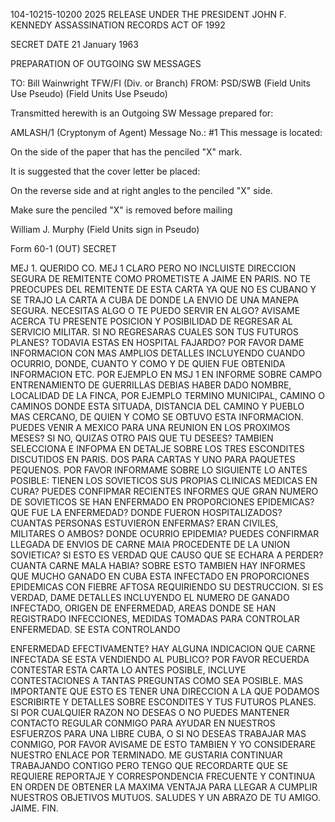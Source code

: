 104-10215-10200 2025 RELEASE UNDER THE PRESIDENT JOHN F. KENNEDY ASSASSINATION RECORDS ACT OF 1992

SECRET
DATE 21 January 1963

PREPARATION OF OUTGOING SW MESSAGES

TO: Bill Wainwright TFW/FI
(Div. or Branch)
FROM: PSD/SWB
(Field Units Use Pseudo)
(Field Units Use Pseudo)

Transmitted herewith is an Outgoing SW Message prepared for:

AMLASH/1
(Cryptonym of Agent)
Message No.: #1
This message is located:

On the side of the paper that has the penciled "X" mark.

It is suggested that the cover letter be placed:

On the reverse side and at right angles to the penciled "X" side.

Make sure the penciled "X" is removed before mailing

William J. Murphy
(Field Units sign in Pseudo)

Form 60-1 (OUT) SECRET

MEJ 1. QUERIDO CO. MEJ 1 CLARO PERO NO INCLUISTE DIRECCION SEGURA DE
REMITENTE COMO PROMETISTE A JAIME EN PARIS. NO TE PREOCUPES DEL REMITENTE
DE ESTA CARTA YA QUE NO ES CUBANO Y SE TRAJO LA CARTA A CUBA DE DONDE LA
ENVIO DE UNA MANEPA SEGURA. NECESITAS ALGO O TE PUEDO SERVIR EN ALGO?
AVISAME ACERCA TU PRESENTE POSICION Y POSIBILIDAD DE REGRESAR AL SERVICIO
MILITAR. SI NO REGRESARAS CUALES SON TUS FUTUROS PLANES? TODAVIA ESTAS EN
HOSPITAL FAJARDO? POR FAVOR DAME INFORMACION CON MAS AMPLIOS DETALLES
INCLUYENDO CUANDO OCURRIO, DONDE, CUANTO Y COMO Y DE QUIEN FUE OBTENIDA
INFORMACION ETC. POR EJEMPLO EN MSJ 1 EN INFORME SOBRE CAMPO ENTRENAMIENTO
DE GUERRILLAS DEBIAS HABER DADO NOMBRE, LOCALIDAD DE LA FINCA, POR EJEMPLO
TERMINO MUNICIPAL, CAMINO O CAMINOS DONDE ESTA SITUADA, DISTANCIA DEL
CAMINO Y PUEBLO MAS CERCANO, DE QUIEN Y COMO SE OBTUVO ESTA INFORMACION.
PUEDES VENIR A MEXICO PARA UNA REUNION EN LOS PROXIMOS MESES? SI NO,
QUIZAS OTRO PAIS QUE TU DESEES? TAMBIEN SELECCIONA E INFOPMA EN DETALJE
SOBRE LOS TRES ESCONDITES DISCUTIDOS EN PARIS. DOS PARA CARTAS Y UNO PARA
PAQUETES PEQUENOS. POR FAVOR INFORMAME SOBRE LO SIGUIENTE LO ANTES POSIBLE:
TIENEN LOS SOVIETICOS SUS PROPIAS CLINICAS MEDICAS EN CURA? PUEDES CONFIPMAR
RECIENTES INFORMES QUE GRAN NUMERO DE SOVIETICOS SE HAN ENFERMADO EN
PROPORCIONES EPIDEMICAS? QUE FUE LA ENFERMEDAD? DONDE FUERON HOSPITALIZADOS?
CUANTAS PERSONAS ESTUVIERON ENFERMAS? ERAN CIVILES, MILITARES O AMBOS?
DONDE OCURRIO EPIDEMIA? PUEDES CONFIRMAR LLEGADA DE ENVIOS DE CARNE ΜΑΙΑ
PROCEDENTE DE LA UNION SOVIETICA? SI ESTO ES VERDAD QUE CAUSO QUE SE ECHARA
A PERDER? CUANTA CARNE MALA HABIA? SOBRE ESTO TAMBIEN HAY INFORMES QUE MUCHO
GANADO EN CUBA ESTA INFECTADO EN PROPORCIONES EPIDEMICAS CON FIEBRE AFTOSA
REQUIRIENDO SU DESTRUCCION. SI ES VERDAD, DAME DETALLES INCLUYENDO EL NUMERO
DE GANADO INFECTADO, ORIGEN DE ENFERMEDAD, AREAS DONDE SE HAN REGISTRADO
INFECCIONES, MEDIDAS TOMADAS PARA CONTROLAR ENFERMEDAD. SE ESTA CONTROLANDO

ENFERMEDAD EFECTIVAMENTE? HAY ALGUNA INDICACION QUE CARNE INFECTADA SE ESTA
VENDIENDO AL PUBLICO? POR FAVOR RECUERDA CONTESTAR ESTA CARTA LO ANTES
POSIBLE, INCLUYE CONTESTACIONES A TANTAS PREGUNTAS COMO SEA POSIBLE. MAS
IMPORTANTE QUE ESTO ES TENER UNA DIRECCION A LA QUE PODAMOS ESCRIBIRTE Y
DETALLES SOBRE ESCONDITES Y TUS FUTUROS PLANES. SI POR CUALQUIER RAZON NO
DESEAS O NO PUEDES MANTENER CONTACTO REGULAR CONMIGO PARA AYUDAR EN NUESTROS
ESFUERZOS PARA UNA LIBRE CUBA, O SI NO DESEAS TRABAJAR MAS CONMIGO, POR
FAVOR AVISAME DE ESTO TAMBIEN Y YO CONSIDERARE NUESTRO ENLACE POR TERMINADO.
ME GUSTARIA CONTINUAR TRABAJANDO CONTIGO PERO TENGO QUE RECORDARTE QUE SE
REQUIERE REPORTAJE Y CORRESPONDENCIA FRECUENTE Y CONTINUA EN ORDEN DE
OBTENER LA MAXIMA VENTAJA PARA LLEGAR A CUMPLIR NUESTROS OBJETIVOS MUTUOS.
SALUDES Y UN ABRAZO DE TU AMIGO. JAIME. FIN.
